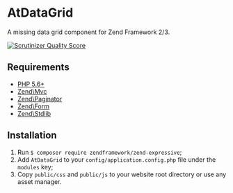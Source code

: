 # AtDataGrid

A missing data grid component for Zend Framework 2/3.

[![Scrutinizer Quality Score](https://scrutinizer-ci.com/g/atukai/AtDataGrid/badges/quality-score.png?s=f9e828e623137b09a68dbf29612351d610724282)](https://scrutinizer-ci.com/g/atukai/AtDataGrid/)

## Requirements

* [PHP 5.6+](http://php.net)
* [Zend\Mvc](https://github.com/zendframework/zend-mvc)
* [Zend\Paginator](https://github.com/zendframework/zend-paginator)
* [Zend\Form](https://github.com/zendframework/zend-form)
* [Zend\Stdlib](https://github.com/zendframework/zend-stdlib)

## Installation

 1. Run `$ composer require zendframework/zend-expressive`;
 2. Add `AtDataGrid` to your `config/application.config.php` file under the `modules` key;
 3. Copy `public/css` and `public/js` to your website root directory or use any asset manager.
